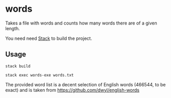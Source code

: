 # words
Takes a file with words and counts how many words there are of a given length.

You need need [Stack](https://www.haskell.org/platform/) to build the project.

## Usage

```
stack build
```
```
stack exec words-exe words.txt
```

The provided word list is a decent selection of English words (466544, to be exact) and is taken from https://github.com/dwyl/english-words
